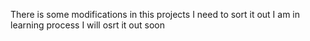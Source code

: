 <p> There is some modifications in this projects I need to sort it out I am in learning process I will osrt it out soon </p>
